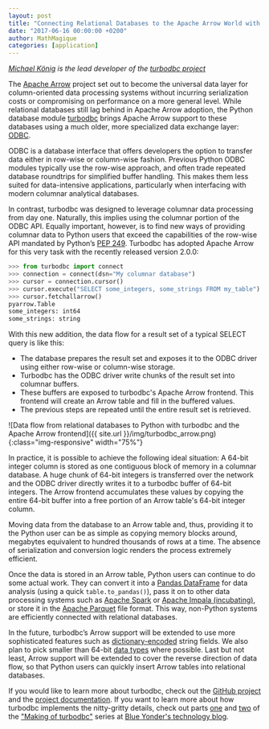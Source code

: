 ```yaml
---
layout: post
title: "Connecting Relational Databases to the Apache Arrow World with turbodbc"
date: "2017-06-16 00:00:00 +0200"
author: MathMagique
categories: [application]
---
```

<!--
{% comment %}
Licensed to the Apache Software Foundation (ASF) under one or more
contributor license agreements.  See the NOTICE file distributed with
this work for additional information regarding copyright ownership.
The ASF licenses this file to you under the Apache License, Version 2.0
(the "License"); you may not use this file except in compliance with
the License.  You may obtain a copy of the License at

http://www.apache.org/licenses/LICENSE-2.0

Unless required by applicable law or agreed to in writing, software
distributed under the License is distributed on an "AS IS" BASIS,
WITHOUT WARRANTIES OR CONDITIONS OF ANY KIND, either express or implied.
See the License for the specific language governing permissions and
limitations under the License.
{% endcomment %}
-->

*[Michael König][15] is the lead developer of the [turbodbc project][2]*

The [Apache Arrow][1] project set out to become the universal data layer for
column-oriented data processing systems without incurring serialization costs
or compromising on performance on a more general level. While relational
databases still lag behind in Apache Arrow adoption, the Python database module
[turbodbc][2] brings Apache Arrow support to these databases using a much
older, more specialized data exchange layer: [ODBC][3].

ODBC is a database interface that offers developers the option to transfer data
either in row-wise or column-wise fashion. Previous Python ODBC modules typically
use the row-wise approach, and often trade repeated database roundtrips for simplified
buffer handling. This makes them less suited for data-intensive applications,
particularly when interfacing with modern columnar analytical databases.

In contrast, turbodbc was designed to leverage columnar data processing from day
one. Naturally, this implies using the columnar portion of the ODBC API. Equally
important, however, is to find new ways of providing columnar data to Python users
that exceed the capabilities of the row-wise API mandated by Python’s [PEP 249][4].
Turbodbc has adopted Apache Arrow for this very task with the recently released
version 2.0.0:

```python
>>> from turbodbc import connect
>>> connection = connect(dsn="My columnar database")
>>> cursor = connection.cursor()
>>> cursor.execute("SELECT some_integers, some_strings FROM my_table")
>>> cursor.fetchallarrow()
pyarrow.Table
some_integers: int64
some_strings: string
```

With this new addition, the data flow for a result set of a typical SELECT query
is like this:
*   The database prepares the result set and exposes it to the ODBC driver using
    either row-wise or column-wise storage.
*   Turbodbc has the ODBC driver write chunks of the result set into columnar buffers.
*   These buffers are exposed to turbodbc's Apache Arrow frontend. This frontend
    will create an Arrow table and fill in the buffered values.
*   The previous steps are repeated until the entire result set is retrieved.

![Data flow from relational databases to Python with turbodbc and the Apache Arrow frontend]({{ site.url }}/img/turbodbc_arrow.png){:class="img-responsive" width="75%"}

In practice, it is possible to achieve the following ideal situation: A 64-bit integer
column is stored as one contiguous block of memory in a columnar database. A huge chunk
of 64-bit integers is transferred over the network and the ODBC driver directly writes
it to a turbodbc buffer of 64-bit integers. The Arrow frontend accumulates these values
by copying the entire 64-bit buffer into a free portion of an Arrow table's 64-bit
integer column.

Moving data from the database to an Arrow table and, thus, providing it to the Python
user can be as simple as copying memory blocks around, megabytes equivalent to hundred
thousands of rows at a time. The absence of serialization and conversion logic renders
the process extremely efficient.

Once the data is stored in an Arrow table, Python users can continue to do some
actual work. They can convert it into a [Pandas DataFrame][5] for data analysis
(using a quick `table.to_pandas()`), pass it on to other data processing
systems such as [Apache Spark][6] or [Apache Impala (incubating)][7], or store
it in the [Apache Parquet][8] file format. This way, non-Python systems are
efficiently connected with relational databases.

In the future, turbodbc’s Arrow support will be extended to use more
sophisticated features such as [dictionary-encoded][9] string fields. We also
plan to pick smaller than 64-bit [data types][10] where possible. Last but not
least, Arrow support will be extended to cover the reverse direction of data
flow, so that Python users can quickly insert Arrow tables into relational
databases.

If you would like to learn more about turbodbc, check out the [GitHub project][2] and the
[project documentation][11]. If you want to learn more about how turbodbc implements the
nitty-gritty details, check out parts [one][12] and [two][13] of the
["Making of turbodbc"][12] series at [Blue Yonder's technology blog][14].


[1]: https://arrow.apache.org/
[2]: https://github.com/blue-yonder/turbodbc
[3]: https://en.wikipedia.org/wiki/Open_Database_Connectivity
[4]: https://www.python.org/dev/peps/pep-0249/
[5]: https://arrow.apache.org/docs/python/pandas.html
[6]: http://spark.apache.org/
[7]: http://impala.apache.org/
[8]: http://parquet.apache.org/
[9]: https://arrow.apache.org/docs/memory_layout.html#dictionary-encoding
[10]: https://arrow.apache.org/docs/metadata.html#integers
[11]: http://turbodbc.readthedocs.io/
[12]: https://tech.blue-yonder.com/making-of-turbodbc-part-1-wrestling-with-the-side-effects-of-a-c-api/
[13]: https://tech.blue-yonder.com/making-of-turbodbc-part-2-c-to-python/
[14]: https://tech.blue-yonder.com/
[15]: https://github.com/mathmagique